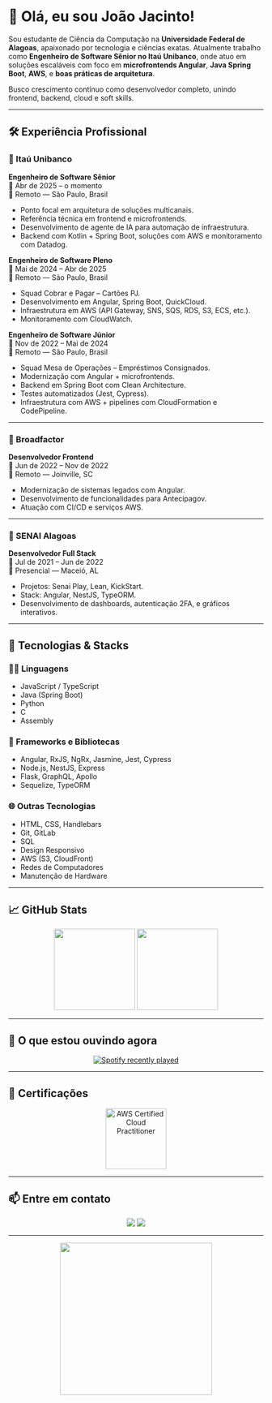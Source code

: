 # 👋 Olá, eu sou João Jacinto!

Sou estudante de Ciência da Computação na **Universidade Federal de Alagoas**, apaixonado por tecnologia e ciências exatas. Atualmente trabalho como **Engenheiro de Software Sênior no Itaú Unibanco**, onde atuo em soluções escaláveis com foco em **microfrontends Angular**, **Java Spring Boot**, **AWS**, e **boas práticas de arquitetura**.

Busco crescimento contínuo como desenvolvedor completo, unindo frontend, backend, cloud e soft skills.

---

## 🛠️ Experiência Profissional

### 📌 Itaú Unibanco

**Engenheiro de Software Sênior**  
📅 Abr de 2025 – o momento  
📍 Remoto — São Paulo, Brasil  
- Ponto focal em arquitetura de soluções multicanais.  
- Referência técnica em frontend e microfrontends.  
- Desenvolvimento de agente de IA para automação de infraestrutura.  
- Backend com Kotlin + Spring Boot, soluções com AWS e monitoramento com Datadog.

**Engenheiro de Software Pleno**  
📅 Mai de 2024 – Abr de 2025  
📍 Remoto — São Paulo, Brasil  
- Squad Cobrar e Pagar – Cartões PJ.  
- Desenvolvimento em Angular, Spring Boot, QuickCloud.  
- Infraestrutura em AWS (API Gateway, SNS, SQS, RDS, S3, ECS, etc.).  
- Monitoramento com CloudWatch.

**Engenheiro de Software Júnior**  
📅 Nov de 2022 – Mai de 2024  
📍 Remoto — São Paulo, Brasil  
- Squad Mesa de Operações – Empréstimos Consignados.  
- Modernização com Angular + microfrontends.  
- Backend em Spring Boot com Clean Architecture.  
- Testes automatizados (Jest, Cypress).  
- Infraestrutura com AWS + pipelines com CloudFormation e CodePipeline.

---

### 📌 Broadfactor

**Desenvolvedor Frontend**  
📅 Jun de 2022 – Nov de 2022  
📍 Remoto — Joinville, SC  
- Modernização de sistemas legados com Angular.  
- Desenvolvimento de funcionalidades para Antecipagov.  
- Atuação com CI/CD e serviços AWS.

---

### 📌 SENAI Alagoas

**Desenvolvedor Full Stack**  
📅 Jul de 2021 – Jun de 2022  
📍 Presencial — Maceió, AL  
- Projetos: Senai Play, Lean, KickStart.  
- Stack: Angular, NestJS, TypeORM.  
- Desenvolvimento de dashboards, autenticação 2FA, e gráficos interativos.

---

## 🚀 Tecnologias & Stacks

### 👨‍💻 Linguagens
- JavaScript / TypeScript
- Java (Spring Boot)
- Python
- C
- Assembly

### 🧰 Frameworks e Bibliotecas
- Angular, RxJS, NgRx, Jasmine, Jest, Cypress
- Node.js, NestJS, Express
- Flask, GraphQL, Apollo
- Sequelize, TypeORM

### 🌐 Outras Tecnologias
- HTML, CSS, Handlebars
- Git, GitLab
- SQL
- Design Responsivo
- AWS (S3, CloudFront)
- Redes de Computadores
- Manutenção de Hardware

---

## 📈 GitHub Stats

<div align="center">
  <img height="160em" src="https://github-readme-stats.vercel.app/api?username=mrgreentm&show_icons=true&theme=nightowl&count_private=true&include_all_commits=true"/>
  <img height="160em" src="https://github-readme-stats.vercel.app/api/top-langs/?username=mrgreentm&layout=compact&theme=nightowl"/>
</div>

---

## 🎵 O que estou ouvindo agora

<div align="center">
  <a href="https://open.spotify.com/user/31xhzuujhtkzauhgadian2h4muom">
    <img src="https://spotify-recently-played-readme.vercel.app/api?user=31xhzuujhtkzauhgadian2h4muom&count=3&unique=false" alt="Spotify recently played" />
  </a>
</div>

---

## 📜 Certificações

<div align="center">
  <img height="120em" src="https://d1.awsstatic.com/training-and-certification/certification-badges/AWS-Certified-Cloud-Practitioner_badge.634f8a21af2e0e956ed8905a72366146ba22b74c.png" alt="AWS Certified Cloud Practitioner"/>
</div>

---

## 📫 Entre em contato

<div align="center">
  <a href="mailto:joaonetotfm@gmail.com"><img src="https://img.shields.io/badge/Gmail-D14836?style=for-the-badge&logo=gmail&logoColor=white"/></a>
  <a href="https://www.linkedin.com/in/jo%C3%A3o-jacinto-a927301b2" target="_blank"><img src="https://img.shields.io/badge/LinkedIn-0077B5?style=for-the-badge&logo=linkedin&logoColor=white"/></a>
</div>

---

<div align="center">
  <img src="https://media2.giphy.com/media/v1.Y2lkPTc5MGI3NjExdnV5cnlpdnkxamw3bnF3b3d1dDVndXlmamNoaTJkbjFheGVzcXd6MyZlcD12MV9pbnRlcm5hbF9naWZfYnlfaWQmY3Q9Zw/f4V2mqvv0wT9m/giphy.gif" width="300"/>
</div>
